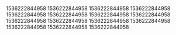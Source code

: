1536222844958
1536222844958
1536222844958
1536222844958
1536222844958
1536222844958
1536222844958
1536222844958
1536222844958
1536222844958
1536222844958
1536222844958
1536222844958
1536222844958
1536222844958